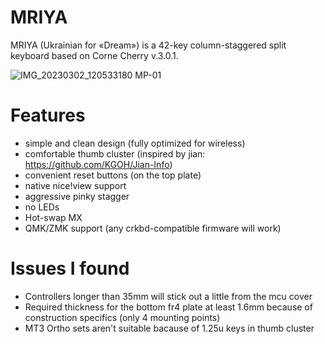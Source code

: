 # MRIYA
MRIYA (Ukrainian for «Dream») is a 42-key column-staggered split keyboard based on Corne Cherry v.3.0.1.

![IMG_20230302_120533180 MP-01](https://user-images.githubusercontent.com/92160671/233805370-a406ebed-7b9d-4550-b07d-63096c176b76.jpeg)

# Features
- simple and clean design (fully optimized for wireless)
- comfortable thumb cluster (inspired by jian: https://github.com/KGOH/Jian-Info)
- convenient reset buttons (on the top plate)
- native nice!view support
- aggressive pinky stagger
- no LEDs
- Hot-swap MX
- QMK/ZMK support (any crkbd-compatible firmware will work)

# Issues I found
- Controllers longer than 35mm will stick out a little from the mcu cover
- Required thickness for the bottom fr4 plate at least 1.6mm because of construction specifics (only 4 mounting points)
- MT3 Ortho sets aren't suitable bacause of 1.25u keys in thumb cluster
